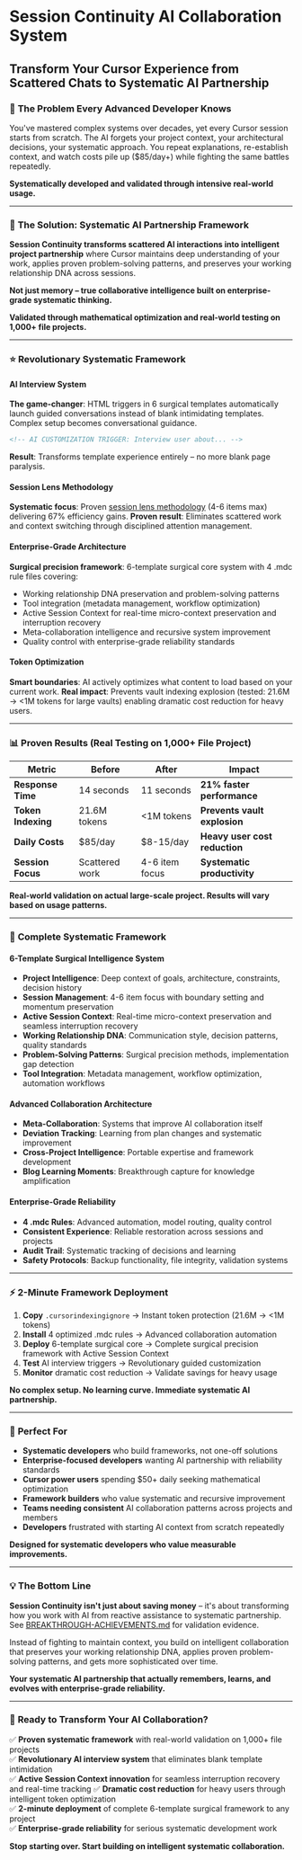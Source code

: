 # Session Continuity AI Collaboration System
## Transform Your Cursor Experience from Scattered Chats to Systematic AI Partnership

### 🎯 **The Problem Every Advanced Developer Knows**

You've mastered complex systems over decades, yet every Cursor session starts from scratch. The AI forgets your project context, your architectural decisions, your systematic approach. You repeat explanations, re-establish context, and watch costs pile up ($85/day+) while fighting the same battles repeatedly.

**Systematically developed and validated through intensive real-world usage.**

---

### 🚀 **The Solution: Systematic AI Partnership Framework**

**Session Continuity transforms scattered AI interactions into intelligent project partnership** where Cursor maintains deep understanding of your work, applies proven problem-solving patterns, and preserves your working relationship DNA across sessions.

**Not just memory – true collaborative intelligence built on enterprise-grade systematic thinking.**

**Validated through mathematical optimization and real-world testing on 1,000+ file projects.**

---

### ⭐ **Revolutionary Systematic Framework**

#### **AI Interview System** 
**The game-changer**: HTML triggers in 6 surgical templates automatically launch guided conversations instead of blank intimidating templates. Complex setup becomes conversational guidance.

```html
<!-- AI CUSTOMIZATION TRIGGER: Interview user about... -->
```
**Result**: Transforms template experience entirely – no more blank page paralysis.

#### **Session Lens Methodology**
**Systematic focus**: Proven [session lens methodology](core/SESSION-MANAGEMENT.md#session-lens-focus) (4-6 items max) delivering 67% efficiency gains. 
**Proven result**: Eliminates scattered work and context switching through disciplined attention management.

#### **Enterprise-Grade Architecture**
**Surgical precision framework**: 6-template surgical core system with 4 .mdc rule files covering:
- Working relationship DNA preservation and problem-solving patterns
- Tool integration (metadata management, workflow optimization)
- Active Session Context for real-time micro-context preservation and interruption recovery
- Meta-collaboration intelligence and recursive system improvement
- Quality control with enterprise-grade reliability standards

#### **Token Optimization**
**Smart boundaries**: AI actively optimizes what content to load based on your current work.
**Real impact**: Prevents vault indexing explosion (tested: 21.6M → <1M tokens for large vaults) enabling dramatic cost reduction for heavy users.

---

### 📊 **Proven Results (Real Testing on 1,000+ File Project)**

| **Metric** | **Before** | **After** | **Impact** |
|------------|-----------|-----------|------------|
| **Response Time** | 14 seconds | 11 seconds | **21% faster performance** |
| **Token Indexing** | 21.6M tokens | <1M tokens | **Prevents vault explosion** |
| **Daily Costs** | $85/day | $8-15/day | **Heavy user cost reduction** |
| **Session Focus** | Scattered work | 4-6 item focus | **Systematic productivity** |

**Real-world validation on actual large-scale project. Results will vary based on usage patterns.**

---

### 🔧 **Complete Systematic Framework**

#### **6-Template Surgical Intelligence System**
- **Project Intelligence**: Deep context of goals, architecture, constraints, decision history
- **Session Management**: 4-6 item focus with boundary setting and momentum preservation
- **Active Session Context**: Real-time micro-context preservation and seamless interruption recovery
- **Working Relationship DNA**: Communication style, decision patterns, quality standards
- **Problem-Solving Patterns**: Surgical precision methods, implementation gap detection
- **Tool Integration**: Metadata management, workflow optimization, automation workflows

#### **Advanced Collaboration Architecture** 
- **Meta-Collaboration**: Systems that improve AI collaboration itself
- **Deviation Tracking**: Learning from plan changes and systematic improvement
- **Cross-Project Intelligence**: Portable expertise and framework development
- **Blog Learning Moments**: Breakthrough capture for knowledge amplification

#### **Enterprise-Grade Reliability**
- **4 .mdc Rules**: Advanced automation, model routing, quality control
- **Consistent Experience**: Reliable restoration across sessions and projects
- **Audit Trail**: Systematic tracking of decisions and learning
- **Safety Protocols**: Backup functionality, file integrity, validation systems

---

### ⚡ **2-Minute Framework Deployment**

1. **Copy** `.cursorindexingignore` → Instant token protection (21.6M → <1M tokens)
2. **Install** 4 optimized .mdc rules → Advanced collaboration automation
3. **Deploy** 6-template surgical core → Complete surgical precision framework with Active Session Context
4. **Test** AI interview triggers → Revolutionary guided customization
5. **Monitor** dramatic cost reduction → Validate savings for heavy usage

**No complex setup. No learning curve. Immediate systematic AI partnership.**

---

### 🎯 **Perfect For**

- **Systematic developers** who build frameworks, not one-off solutions
- **Enterprise-focused developers** wanting AI partnership with reliability standards
- **Cursor power users** spending $50+ daily seeking mathematical optimization  
- **Framework builders** who value systematic and recursive improvement
- **Teams needing consistent** AI collaboration patterns across projects and members
- **Developers** frustrated with starting AI context from scratch repeatedly

**Designed for systematic developers who value measurable improvements.**

---

### 💡 **The Bottom Line**

**Session Continuity isn't just about saving money** – it's about transforming how you work with AI from reactive assistance to systematic partnership. See [BREAKTHROUGH-ACHIEVEMENTS.md](BREAKTHROUGH-ACHIEVEMENTS.md) for validation evidence.

Instead of fighting to maintain context, you build on intelligent collaboration that preserves your working relationship DNA, applies proven problem-solving patterns, and gets more sophisticated over time.

**Your systematic AI partnership that actually remembers, learns, and evolves with enterprise-grade reliability.**

---

### 🚀 **Ready to Transform Your AI Collaboration?**

✅ **Proven systematic framework** with real-world validation on 1,000+ file projects  
✅ **Revolutionary AI interview system** that eliminates blank template intimidation  
✅ **Active Session Context innovation** for seamless interruption recovery and real-time tracking
✅ **Dramatic cost reduction** for heavy users through intelligent token optimization  
✅ **2-minute deployment** of complete 6-template surgical framework to any project  
✅ **Enterprise-grade reliability** for serious systematic development work  

**Stop starting over. Start building on intelligent systematic collaboration.**